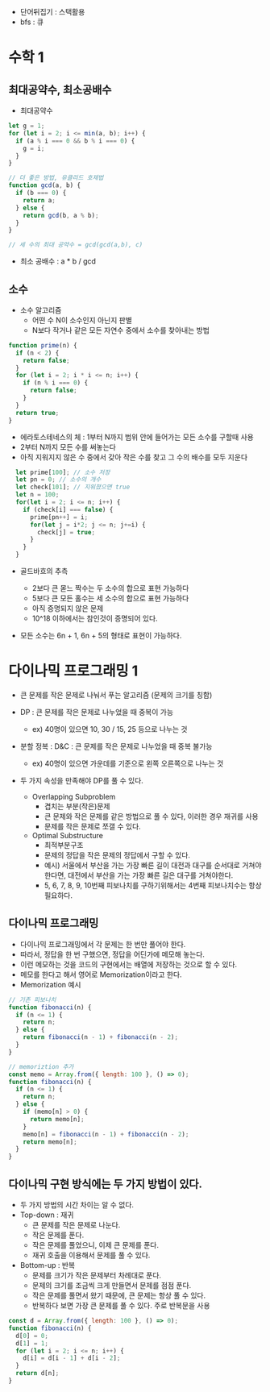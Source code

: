 - 단어뒤집기 : 스택활용
- bfs : 큐

# 수학 1

## 최대공약수, 최소공배수

- 최대공약수

```js
let g = 1;
for (let i = 2; i <= min(a, b); i++) {
  if (a % i === 0 && b % i === 0) {
    g = i;
  }
}

// 더 좋은 방법, 유클리드 호제법
function gcd(a, b) {
  if (b === 0) {
    return a;
  } else {
    return gcd(b, a % b);
  }
}

// 세 수의 최대 공약수 = gcd(gcd(a,b), c)
```

- 최소 공배수 : a \* b / gcd

## 소수

- 소수 알고리즘
  - 어떤 수 N이 소수인지 아닌지 판별
  - N보다 작거나 같은 모든 자연수 중에서 소수를 찾아내는 방법

```js
function prime(n) {
  if (n < 2) {
    return false;
  }
  for (let i = 2; i * i <= n; i++) {
    if (n % i === 0) {
      return false;
    }
  }
  return true;
}
```

- 에라토스테네스의 체 : 1부터 N까지 범위 안에 들어가는 모든 소수를 구할때 사용
- 2부터 N까지 모든 수를 써놓는다
- 아직 지워지지 않은 수 중에서 갖아 작은 수를 찾고 그 수의 배수를 모두 지운다

```js
  let prime[100]; // 소수 저장
  let pn = 0; // 소수의 개수
  let check[101]; // 지워졌으면 true
  let n = 100;
  for(let i = 2; i <= n; i++) {
    if (check[i] === false) {
      prime[pn++] = i;
      for(let j = i*2; j <= n; j+=i) {
        check[j] = true;
      }
    }
  }
```

- 골드바흐의 추측

  - 2보다 큰 몯느 짝수는 두 소수의 합으로 표현 가능하다
  - 5보다 큰 모든 홀수는 세 소수의 합으로 표현 가능하다
  - 아직 증명되지 않은 문제
  - 10^18 이하에서는 참인것이 증명되어 있다.

- 모든 소수는 6n + 1, 6n + 5의 형태로 표현이 가능하다.

# 다이나믹 프로그래밍 1

- 큰 문제를 작은 문제로 나눠서 푸는 알고리즘 (문제의 크기를 칭함)
- DP : 큰 문제를 작은 문제로 나누었을 때 중복이 가능
  - ex) 40명이 있으면 10, 30 / 15, 25 등으로 나누는 것
- 분할 정복 : D&C : 큰 문제를 작은 문제로 나누었을 때 중복 불가능

  - ex) 40명이 있으면 가운데를 기준으로 왼쪽 오른쪽으로 나누는 것

- 두 가지 속성을 만족해야 DP를 풀 수 있다.
  - Overlapping Subproblem
    - 겹치는 부분(작은)문제
    - 큰 문제와 작은 문제를 같은 방법으로 풀 수 있다, 이러한 경우 재귀를 사용
    - 문제를 작은 문제로 쪼갤 수 있다.
  - Optimal Substructure
    - 최적부분구조
    - 문제의 정답을 작은 문제의 정답에서 구할 수 있다.
    - 예시) 서울에서 부산을 가는 가장 빠른 길이 대전과 대구를 순서대로 거쳐야 한다면, 대전에서 부산을 가는 가장 빠른 길은 대구를 거쳐야한다.
    - 5, 6, 7, 8, 9, 10번째 피보나치를 구하기위해서는 4번째 피보나치수는 항상 필요하다.

## 다이나믹 프로그래밍

- 다이나믹 프로그래밍에서 각 문제는 한 번만 풀어야 한다.
- 따라서, 정답을 한 번 구했으면, 정답을 어딘가에 메모해 놓는다.
- 이런 메모하는 것을 코드의 구현에서는 배열에 저장하는 것으로 할 수 있다.
- 메모를 한다고 해서 영어로 Memorization이라고 한다.
- Memorization 예시

```js
// 기존 피보나치
function fibonacci(n) {
  if (n <= 1) {
    return n;
  } else {
    return fibonacci(n - 1) + fibonacci(n - 2);
  }
}

// memoriztion 추가
const memo = Array.from({ length: 100 }, () => 0);
function fibonacci(n) {
  if (n <= 1) {
    return n;
  } else {
    if (memo[n] > 0) {
      return memo[n];
    }
    memo[n] = fibonacci(n - 1) + fibonacci(n - 2);
    return memo[n];
  }
}
```

## 다이나믹 구현 방식에는 두 가지 방법이 있다.

- 두 가지 방법의 시간 차이는 알 수 없다.
- Top-down : 재귀
  - 큰 문제를 작은 문제로 나눈다.
  - 작은 문제를 푼다.
  - 작은 문제를 풀었으니, 이제 큰 문제를 푼다.
  - 재귀 호출을 이용해서 문제를 풀 수 있다.
- Bottom-up : 반복
  - 문제를 크기가 작은 문제부터 차례대로 푼다.
  - 문제의 크기를 조금씩 크게 만들면서 문제를 점점 푼다.
  - 작은 문제를 풀면서 왔기 때문에, 큰 문제는 항상 풀 수 있다.
  - 반복하다 보면 가장 큰 문제를 풀 수 있다. 주로 반복문을 사용

```js
const d = Array.from({ length: 100 }, () => 0);
function fibonacci(n) {
  d[0] = 0;
  d[1] = 1;
  for (let i = 2; i <= n; i++) {
    d[i] = d[i - 1] + d[i - 2];
  }
  return d[n];
}
```
